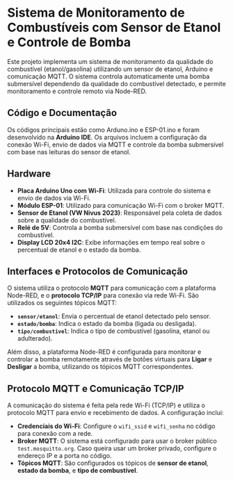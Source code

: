 # Sistema de Monitoramento de Combustíveis com Sensor de Etanol e Controle de Bomba

Este projeto implementa um sistema de monitoramento da qualidade do combustível (etanol/gasolina) utilizando um sensor de etanol, Arduino e comunicação MQTT. O sistema controla automaticamente uma bomba submersível dependendo da qualidade do combustível detectado, e permite monitoramento e controle remoto via Node-RED.

## Código e Documentação

Os códigos principais estão como Arduno.ino e ESP-01.ino e foram desenvolvido na **Arduino IDE**. Os arquivos incluem a configuração da conexão Wi-Fi, envio de dados via MQTT e controle da bomba submersível com base nas leituras do sensor de etanol.

## Hardware

- **Placa Arduino Uno com Wi-Fi**: Utilizada para controle do sistema e envio de dados via Wi-Fi.
- **Módulo ESP-01**: Utilizado para comunicação Wi-Fi com o broker MQTT.
- **Sensor de Etanol (VW Nivus 2023)**: Responsável pela coleta de dados sobre a qualidade do combustível.
- **Relé de 5V**: Controla a bomba submersível com base nas condições do combustível.
- **Display LCD 20x4 I2C**: Exibe informações em tempo real sobre o percentual de etanol e o estado da bomba.

## Interfaces e Protocolos de Comunicação

O sistema utiliza o protocolo **MQTT** para comunicação com a plataforma Node-RED, e o **protocolo TCP/IP** para conexão via rede Wi-Fi. São utilizados os seguintes tópicos MQTT:

- **`sensor/etanol`**: Envia o percentual de etanol detectado pelo sensor.
- **`estado/bomba`**: Indica o estado da bomba (ligada ou desligada).
- **`tipo/combustivel`**: Indica o tipo de combustível (gasolina, etanol ou adulterado).

Além disso, a plataforma Node-RED é configurada para monitorar e controlar a bomba remotamente através de botões virtuais para **Ligar** e **Desligar** a bomba, utilizando os tópicos MQTT correspondentes.

## Protocolo MQTT e Comunicação TCP/IP

A comunicação do sistema é feita pela rede Wi-Fi (TCP/IP) e utiliza o protocolo MQTT para envio e recebimento de dados. A configuração inclui:

- **Credenciais do Wi-Fi**: Configure o `wifi_ssid` e `wifi_senha` no código para conexão com a rede.
- **Broker MQTT**: O sistema está configurado para usar o broker público `test.mosquitto.org`. Caso queira usar um broker privado, configure o endereço IP e a porta no código.
- **Tópicos MQTT**: São configurados os tópicos de **sensor de etanol**, **estado da bomba**, e **tipo de combustível**.

